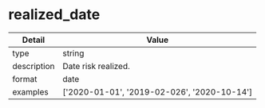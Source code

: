 # realized_date
| Detail | Value |
| ------ | ----- |
| type | string |
| description | Date risk realized. |
| format | date |
| examples | ['2020-01-01', '2019-02-026', '2020-10-14'] |
